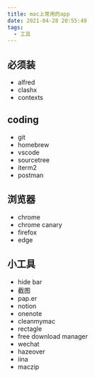 ```yaml
---
title: mac上常用的app
date: 2021-04-28 20:55:49
tags:
  - 工具
---
```

## 必须装
* alfred
* clashx
* contexts

## coding
* git
* homebrew
* vscode
* sourcetree
* iterm2
* postman



## 浏览器
* chrome
* chrome canary
* firefox
* edge

## 小工具
* hide bar 
* 截图
* pap.er
* notion
* onenote
* cleanmymac
* rectagle
* free download manager
* wechat
* hazeover
* iina
* maczip